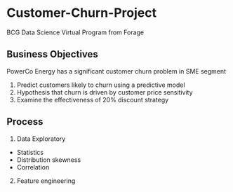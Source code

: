 # Customer-Churn-Project
BCG Data Science Virtual Program from Forage

## Business Objectives
PowerCo Energy has a significant customer churn problem in SME segment

1. Predict customers likely to churn using a predictive model
2. Hypothesis that churn is driven by customer price sensitivity
3. Examine the effectiveness of 20% discount strategy

## Process
1. Data Exploratory
  - Statistics
  - Distribution skewness
  - Correlation
2. Feature engineering
